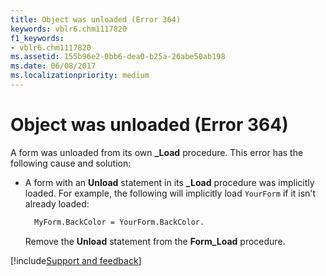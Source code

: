 ```yaml
---
title: Object was unloaded (Error 364)
keywords: vblr6.chm1117820
f1_keywords:
- vblr6.chm1117820
ms.assetid: 155b96e2-0bb6-dea0-b25a-26abe50ab198
ms.date: 06/08/2017
ms.localizationpriority: medium
---
```



# Object was unloaded (Error 364)

A form was unloaded from its own **_Load** procedure. This error has the following cause and solution:

- A form with an **Unload** statement in its **_Load** procedure was implicitly loaded. For example, the following will implicitly load `YourForm` if it isn't already loaded:
    
  ```vb
    MyForm.BackColor = YourForm.BackColor. 
  ```

  Remove the **Unload** statement from the **Form_Load** procedure.

[!include[Support and feedback](~/includes/feedback-boilerplate.md)]